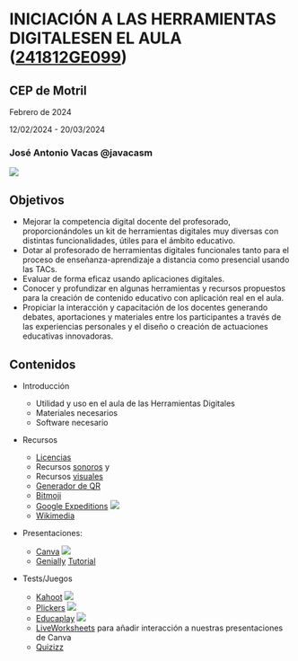 # INICIACIÓN A LAS HERRAMIENTAS DIGITALESEN EL AULA ([241812GE099](https://www.juntadeandalucia.es/educacion/secretariavirtual/consultaCEP/actividad/241812GE099/))


## CEP de Motril 

Febrero de 2024

12/02/2024 - 20/03/2024

### José Antonio Vacas @javacasm

![](https://github.com/javacasm/Iniciacion-Herramientas-Digitales-Aula/blob/main/images/Licencia_CC_peque.png?raw=true)


## Objetivos

- Mejorar la competencia digital docente del profesorado, proporcionándoles un kit de herramientas digitales muy diversas con distintas funcionalidades, útiles para el ámbito educativo.
- Dotar al profesorado de herramientas digitales funcionales tanto para el proceso de enseñanza-aprendizaje a distancia como presencial usando las TACs.
- Evaluar de forma eficaz usando aplicaciones digitales.
- Conocer y profundizar en algunas herramientas y recursos propuestos para la creación de contenido educativo con aplicación real en el aula.
- Propiciar la interacción y capacitación de los docentes generando debates, aportaciones y materiales entre los participantes a través de las experiencias personales y el diseño o creación de actuaciones educativas innovadoras.


## Contenidos

* Introducción
    * Utilidad y uso en el aula de las Herramientas Digitales
    * Materiales necesarios
    * Software necesario

* Recursos
    * [Licencias](Licencias.md)
    * Recursos [sonoros](BancosSonidosMusica.md) y 
    * Recursos [visuales](https://aonialearning.com/herramientas/recursos-digitales-aula-online/)
    * [Generador de QR](https://es.qr-code-generator.com/)
    * [Bitmoji](https://www.bitmoji.com/)
    * [Google Expeditions](https://artsandculture.google.com/project/expeditions)
    ![](https://github.com/javacasm/Iniciacion-Herramientas-Digitales-Aula/blob/main/images/googleExpeditions.jpeg?raw=true)
    * [Wikimedia](https://commons.wikimedia.org/wiki/Main_Page)

* Presentaciones:
    * [Canva](https://www.canva.com/es_es/)
    ![](https://github.com/javacasm/Iniciacion-Herramientas-Digitales-Aula/blob/main/images/canva.jpeg?raw=true)
    * [Genially](https://genial.ly) [Tutorial](https://www.educaciontrespuntocero.com/recursos/tutorial-crear-un-kahoot-para-clase/)

* Tests/Juegos
    * [Kahoot](https://kahoot.it/)
    ![](https://github.com/javacasm/Iniciacion-Herramientas-Digitales-Aula/blob/main/images/kahoot.jpeg?raw=true)
    * [Plickers](https://get.plickers.com/)
    ![](https://github.com/javacasm/Iniciacion-Herramientas-Digitales-Aula/blob/main/images/plicker.jpeg?raw=true)
    * [Educaplay](https://es.educaplay.com/)
    ![](https://github.com/javacasm/Iniciacion-Herramientas-Digitales-Aula/blob/main/images/educaplay.jpeg?raw=true)
    * [LiveWorksheets](https://es.liveworksheets.com/) para añadir interacción a nuestras presentaciones de Canva
    * [Quizizz](https://quizizz.com/)
